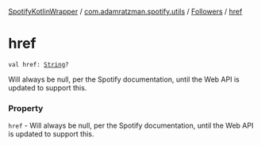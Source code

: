 [SpotifyKotlinWrapper](../../index.md) / [com.adamratzman.spotify.utils](../index.md) / [Followers](index.md) / [href](./href.md)

# href

`val href: `[`String`](https://kotlinlang.org/api/latest/jvm/stdlib/kotlin/-string/index.html)`?`

Will always be null, per the Spotify documentation,
until the Web API is updated to support this.

### Property

`href` - Will always be null, per the Spotify documentation,
until the Web API is updated to support this.